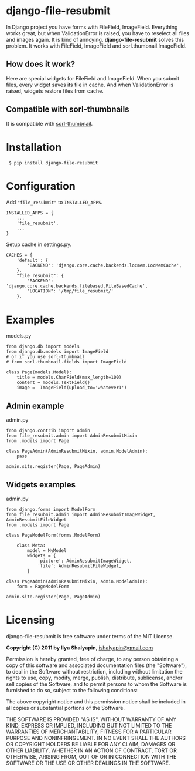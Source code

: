# django-file-resubmit

In Django project you have forms with FileField, ImageField. Everything works great, but
when ValidationError is raised, you have to reselect all files and images again. It is 
kind of annoying. **django-file-resubmit** solves this problem.
It works with FileField, ImageField and sorl.thumbnail.ImageField. 

## How does it work?

Here are special widgets for FileField and ImageField. When you submit files, every widget 
saves its file in cache. And when ValidationError is raised, widgets restore files from cache. 


## Compatible with sorl-thumbnails

It is compatible with [sorl-thumbnail](http://thumbnail.sorl.net/).

 
# Installation
 
     $ pip install django-file-resubmit
 

# Configuration 

Add `"file_resubmit"` to `INSTALLED_APPS`.

    INSTALLED_APPS = {
        ...
        'file_resubmit',
        ...
    }

Setup cache in settings.py.

    CACHES = {
        'default': {
            'BACKEND': 'django.core.cache.backends.locmem.LocMemCache',
        },
        "file_resubmit": {
            'BACKEND': 'django.core.cache.backends.filebased.FileBasedCache',
            "LOCATION": '/tmp/file_resubmit/'
        },
    
# Examples

models.py

    from django.db import models
    from django.db.models import ImageField
    # or if you use sorl-thumbnail
    # from sorl.thumbnail.fields import ImageField

    class Page(models.Model):
        title = models.CharField(max_length=100)
        content = models.TextField()
        image =  ImageField(upload_to='whatever1')

## Admin example

admin.py

    from django.contrib import admin
    from file_resubmit.admin import AdminResubmitMixin
    from .models import Page

    class PageAdmin(AdminResubmitMixin, admin.ModelAdmin):
        pass

    admin.site.register(Page, PageAdmin)
        
## Widgets examples

admin.py

    from django.forms import ModelForm
    from file_resubmit.admin import AdminResubmitImageWidget, AdminResubmitFileWidget
    from .models import Page

    class PageModelForm(forms.ModelForm)
    
        class Meta:
            model = MyModel
            widgets = {
                'picture': AdminResubmitImageWidget,
                'file': AdminResubmitFileWidget, 
            }

    class PageAdmin(AdminResubmitMixin, admin.ModelAdmin):
        form = PageModelForm

    admin.site.register(Page, PageAdmin)

# Licensing

django-file-resubmit is free software under terms of the MIT License.


**Copyright (C) 2011 by Ilya Shalyapin**, ishalyapin@gmail.com

Permission is hereby granted, free of charge, to any person obtaining a copy
of this software and associated documentation files (the "Software"), to deal
in the Software without restriction, including without limitation the rights
to use, copy, modify, merge, publish, distribute, sublicense, and/or sell
copies of the Software, and to permit persons to whom the Software is
furnished to do so, subject to the following conditions:

The above copyright notice and this permission notice shall be included in
all copies or substantial portions of the Software.

THE SOFTWARE IS PROVIDED "AS IS", WITHOUT WARRANTY OF ANY KIND, EXPRESS OR
IMPLIED, INCLUDING BUT NOT LIMITED TO THE WARRANTIES OF MERCHANTABILITY,
FITNESS FOR A PARTICULAR PURPOSE AND NONINFRINGEMENT. IN NO EVENT SHALL THE
AUTHORS OR COPYRIGHT HOLDERS BE LIABLE FOR ANY CLAIM, DAMAGES OR OTHER
LIABILITY, WHETHER IN AN ACTION OF CONTRACT, TORT OR OTHERWISE, ARISING FROM,
OUT OF OR IN CONNECTION WITH THE SOFTWARE OR THE USE OR OTHER DEALINGS IN
THE SOFTWARE.
